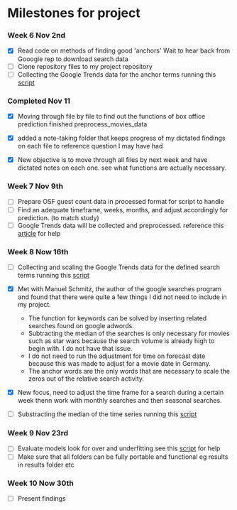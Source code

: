 # Milestones for project

### Week 6 Nov 2nd
- [X] Read code on methods of finding good 'anchors'
        Wait to hear back from Gooogle rep to download search data
- [ ] Clone repository files to my project repository
- [ ] Collecting the Google Trends data for the anchor terms running this [script](https://github.com/statistical-lusardi/box_office_success_prediction/blob/master/preprocessing/collect_gt_data_anchors.R)

### Completed Nov 11

- [X] Moving through file by file to find out the functions of box office prediction finished preprocess_movies_data
- [X] added a note-taking folder that keeps progress of my dictated findings on each file to reference question I may have had
- [X] New objective is to move through all files by next week and have dictated notes on each one. see what functions are actually necessary.


### Week 7 Nov 9th
- [ ] Prepare OSF guest count data in processed format for script to handle
- [ ] Find an adequate timeframe, weeks, months, and adjust accordingly for prediction. (to match study)
- [ ] Google Trends data will be collected and preprocessed. reference this [article](https://towardsdatascience.com/using-google-trends-data-to-leverage-your-predictive-model-a56635355e3d) for help

### Week 8 Now 16th
- [ ] Collecting and scaling the Google Trends data for the defined search terms running this [script](https://github.com/statistical-lusardi/box_office_success_prediction/blob/master/preprocessing/collect_gt_data_search_terms.R)
- [X] Met with Manuel Schmitz, the author of the google searches program and found that there were quite a few things I did not need to include in my project.
  * The function for keywords can be solved by inserting related searches found on google adwords. 
  * Subtracting the median of the searches is only necessary for movies such as star wars because the search volume is already high to begin with. I do not have that issue. 
  * I do not need to run the adjustment for time on forecast date because this was made to adjust for a movie date in Germany. 
  * The anchor words are the only words that are necessary to scale the zeros out of the relative search activity.
- [X] New focus, need to adjust the time frame for a search during a certain week thenn work with monthly searches and then seasonal searches.



- [ ] Substracting the median of the time series running this [script](https://github.com/statistical-lusardi/box_office_success_prediction/blob/master/preprocessing/preprocess_gt_data.R)

### Week 9 Nov 23rd
- [ ] Evaluate models look for over and underfitting see this [script](https://github.com/statistical-lusardi/box_office_success_prediction/blob/master/preprocessing/calculate_google_values.R) for help
- [ ] Make sure that all folders can be fully portable and functional eg results in results folder etc

### Week 10 Now 30th
- [ ] Present findings